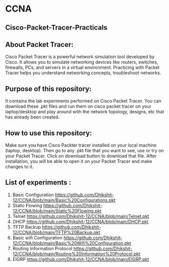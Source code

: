 # CCNA
## Cisco-Packet-Tracer-Practicals


## About Packet Tracer:

   Cisco Packet Tracer is a powerful network simulation tool developed by Cisco. It allows you to simulate networking devices like routers, switches, firewalls, PCs, and servers in a virtual environment. Practicing with Packet Tracer helps you understand networking concepts, troubleshoot networks.

## Purpose of this repository:

   It contains the lab experiments performed on Cisco Packet Tracer.
You can download these .pkt files and run them on cisco packet tracer on your laptop/desktop and play around with the network topology, designs, etc that has already been created.

## How to use this repository:

Make sure you have Cisco Packter tracer installed on your local machine (laptop, desktop). Then go to any .pkt file that you want to see, use or try on your Packet Tracer. Click on download button to download that file. After installation, you will be able to open it on your Packet Tracer and make changes to it.

## List of experiments :
1.  Basic Configuration https://github.com/Dhikshit-12/CCNA/blob/main/Basic%20Configurations.pkt
2.  Static Flowing https://github.com/Dhikshit-12/CCNA/blob/main/Static%20Flowing.pkt
3.  Telnet https://github.com/Dhikshit-12/CCNA/blob/main/Telnet.pkt
4.  DHCP https://github.com/Dhikshit-12/CCNA/blob/main/DHCP.pkt
5.  TFTP Backup https://github.com/Dhikshit-12/CCNA/blob/main/TFTP%20Backup.pkt
6.  Basic wifi Configuration https://github.com/Dhikshit-12/CCNA/blob/main/Basic%20Wifi%20Configuration.pkt
7.  Routing Information Protocol https://github.com/Dhikshit-12/CCNA/blob/main/Routing%20Information%20Protocol.pkt
8.  EIGRP https://github.com/Dhikshit-12/CCNA/blob/main/EIGRP.pkt

